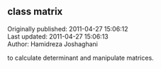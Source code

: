 ## class matrix  
Originally published: 2011-04-27 15:06:12  
Last updated: 2011-04-27 15:06:13  
Author: Hamidreza Joshaghani  
  
to calculate determinant and manipulate matrices.